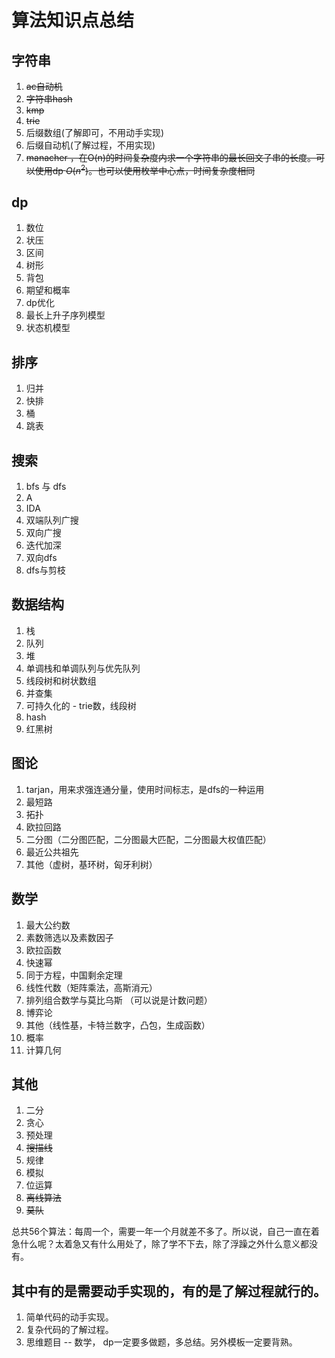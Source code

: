 # 算法知识点总结

## 字符串

1. ~~ac自动机~~
2. ~~字符串hash~~ 
3. ~~kmp~~
4. ~~trie~~
5. 后缀数组(了解即可，不用动手实现)
6. 后缀自动机(了解过程，不用实现)
7. ~~manacher ，在O(n)的时间复杂度内求一个字符串的最长回文子串的长度。可以使用dp $O(n^2)$。也可以使用枚举中心点，时间复杂度相同~~



## dp

1. 数位
2. 状压
3. 区间
4. 树形
5. 背包
6. 期望和概率
7. dp优化
8. 最长上升子序列模型
9. 状态机模型

## 排序

1. 归并
2. 快排
3. 桶
3. 跳表

## 搜索

1. bfs 与 dfs
2. A
3. IDA
4. 双端队列广搜
5. 双向广搜
6. 迭代加深
7. 双向dfs
8. dfs与剪枝

## 数据结构

1. 栈
2. 队列
3. 堆
4. 单调栈和单调队列与优先队列
5. 线段树和树状数组
6. 并查集
7. 可持久化的 - trie数，线段树
8. hash
9. 红黑树



## 图论



1. tarjan，用来求强连通分量，使用时间标志，是dfs的一种运用
2. 最短路
3. 拓扑
4. 欧拉回路
5. 二分图（二分图匹配，二分图最大匹配，二分图最大权值匹配）
6. 最近公共祖先
7. 其他（虚树，基环树，匈牙利树）



## 数学

1. 最大公约数
2. 素数筛选以及素数因子
3. 欧拉函数
4. 快速幂
5. 同于方程，中国剩余定理
6. 线性代数（矩阵乘法，高斯消元）
7. 排列组合数学与莫比乌斯 （可以说是计数问题）
8. 博弈论
9. 其他（线性基，卡特兰数字，凸包，生成函数）
10. 概率
11. 计算几何

## 其他

1. 二分
2. 贪心
3. 预处理
4. ~~搜描线~~
5. 规律
6. 模拟
7. 位运算
8. ~~离线算法~~
9. ~~莫队~~





总共56个算法：每周一个，需要一年一个月就差不多了。所以说，自己一直在着急什么呢？太着急又有什么用处了，除了学不下去，除了浮躁之外什么意义都没有。





## 其中有的是需要动手实现的，有的是了解过程就行的。



1. 简单代码的动手实现。
2. 复杂代码的了解过程。
3. 思维题目 -- 数学， dp一定要多做题，多总结。另外模板一定要背熟。

